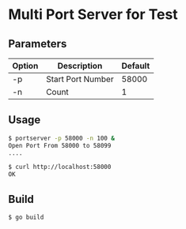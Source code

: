 # Multi Port Server for Test

## Parameters

| Option | Description       | Default |
| ------ | ----------------- | ------- |
| -p     | Start Port Number | 58000   |
| -n     | Count             | 1       |

## Usage

```bash
$ portserver -p 58000 -n 100 &
Open Port From 58000 to 58099
....

$ curl http://localhost:58000
OK
```

## Build

```bash
$ go build
```
